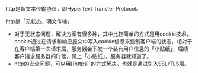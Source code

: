 
http是超文本传输协议，即HyperText Transfer Protocol。

http是「无状态、明文传输」

- 对于无状态问题，解决方案有很多种，其中比较简单的方式是用cookie技术。cookie通过在请求和响应报文中写入cookie信息来控制客户端的状态。相对于在客户端第一次请求后，服务器会下发一个装有用户信息的「小贴纸」，后续客户请求服务器的时候，带上「小贴纸」，服务器就知道了。
- http的安全问题，可以用[[https]]的方式解决，也就是通过引入SSL/TLS层。